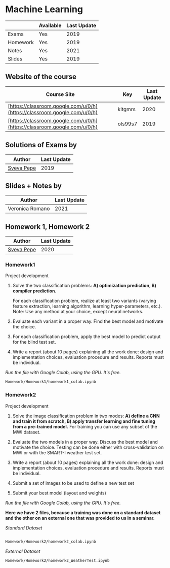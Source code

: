 # Machine Learning

|   | Available | Last Update |
| ------------- | ------------- | ------------ |
| Exams | Yes | 2019 |
| Homework  | Yes  | 2019 |
| Notes  | Yes  | 2021 | 
| Slides | Yes | 2019 |

## Website of the course

|  Course Site | Key | Last Update |
| ------------- | ------------- | ------------ |
| [https://classroom.google.com/u/0/h](https://classroom.google.com/u/0/h) | kitgmrs | 2020 |
| [https://classroom.google.com/u/0/h](https://classroom.google.com/u/0/h) | ols99s7 | 2019 |

## Solutions of Exams by

| Author |  Last Update |
|--------| ------------ | 
| [Sveva Pepe](https://github.com/pepes97) | 2019 | 

## Slides + Notes by

| Author |  Last Update |
|--------| ------------ | 
| Veronica Romano | 2021 | 

## Homework 1, Homework 2

| Author |  Last Update | 
|--------| ------------ | 
| [Sveva Pepe](https://github.com/pepes97) | 2020 | 

### Homework1

Project development

1. Solve the two classification problems: **A) optimization prediction, B) compiler prediction**.
   
    For each classification problem, realize at least two variants (varying feature extraction, learning algorithm, learning hyper-parameters, etc.).
Note: Use any method at your choice, except neural networks.

2. Evaluate each variant in a proper way. Find the best model and motivate the choice.
   
3. For each classification problem, apply the best model to predict output for the blind test set.
   
4. Write a report (about 10 pages) explaining all the work done: design and implementation choices, evaluation procedure and results. Reports must be individual.

*Run the file with Google Colab, using the GPU. It's free.*

```bash
Homework/Homework1/homework1_colab.ipynb
```
### Homework2

Project development

1. Solve the image classification problem in two modes: **A) define a CNN and train it from scratch, B) apply transfer learning and fine tuning from a pre-trained model.**
For training you can use any subset of the MWI dataset.

2. Evaluate the two models in a proper way. Discuss the best model and motivate the choice. Testing can be done either with cross-validation on MWI or with the SMART-I weather test set.
   
3. Write a report (about 10 pages) explaining all the work done: design and implementation choices, evaluation procedure and results. Reports must be individual.
   
4. Submit a set of images to be used to define a new test set
   
5. Submit your best model (layout and weights)

*Run the file with Google Colab, using the GPU. It's free.*

**Here we have 2 files, because a training was done on a standard dataset and the other on an external one that was provided to us in a seminar.** 

*Standard Dataset*
```bash

Homework/Homework2/homework2_colab.ipynb
```

*External Dataset*
```bash
Homework/Homework2/homework2_WeatherTest.ipynb
```
